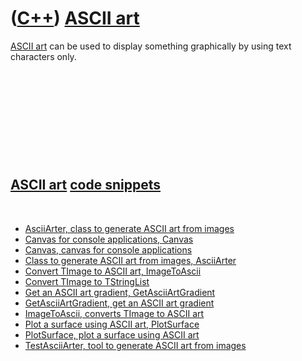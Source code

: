 # ([C++](Cpp.md)) [ASCII art](CppAsciiArt.md)

[ASCII art](CppAsciiArt.md) can be used to display something
graphically by using text characters only.

 

 

 

 

 

[ASCII art](CppAsciiArt.md) [code snippets](CppCodeSnippets.md)
-----------------------------------------------------------------

 

-   [AsciiArter, class to generate ASCII art from
    images](CppAsciiArter.md)
-   [Canvas for console applications, Canvas](CppCanvas.md)
-   [Canvas, canvas for console applications](CppCanvas.md)
-   [Class to generate ASCII art from images,
    AsciiArter](CppAsciiArter.md)
-   [Convert TImage to ASCII art, ImageToAscii](CppImageToAscii.md)
-   [Convert TImage to TStringList](CppImageToStringList.md)
-   [Get an ASCII art gradient,
    GetAsciiArtGradient](CppGetAsciiArtGradient.md)
-   [GetAsciiArtGradient, get an ASCII art
    gradient](CppGetAsciiArtGradient.md)
-   [ImageToAscii, converts TImage to ASCII art](CppImageToAscii.md)
-   [Plot a surface using ASCII art, PlotSurface](CppPlotSurface.md)
-   [PlotSurface, plot a surface using ASCII art](CppPlotSurface.md)
-   [TestAsciiArter, tool to generate ASCII art from
    images](ToolTestAsciiArter.md)
